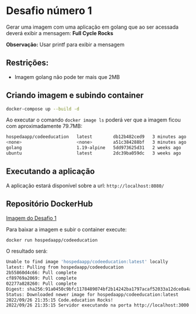 # Desafio número 1
Gerar uma imagem com uma aplicação em golang que ao ser acessada deverá
exibir a mensagem: **Full Cycle Rocks**

**Observação:** Usar printf para exibir a mensagem

## Restrições:
* Imagem golang não pode ter mais que 2MB

##  Criando imagem e subindo container
```sh 
docker-compose up --build -d
```

Ao executar o comando ```docker image ls``` poderá ver que a imagem ficou com aproximadamente 79.7MB:
```sh
hospedaapp/codeeducation   latest        db12b482ced9   3 minutes ago   79.7MB
<none>                     <none>        a51c384288bf   3 minutes ago   381MB
golang                     1.19-alpine   5dd973625d31   2 weeks ago     352MB
ubuntu                     latest        2dc39ba059dc   3 weeks ago     77.8MB
```

## Executando a aplicação
A aplicação estará disponível sobre a url: ```http://localhost:8080/```

## Repositório DockerHub
[Imagem do Desafio 1](https://hub.docker.com/r/hospedaapp/codeeducation)

Para baixar a imagem e subir o container execute:
```sh
docker run hospedaapp/codeeducation
```
O resultado será:
```sh
Unable to find image 'hospedaapp/codeeducation:latest' locally
latest: Pulling from hospedaapp/codeeducation
2b55860d4c66: Pull complete 
cf89769a2069: Pull complete 
02277a828260: Pull complete 
Digest: sha256:91a0450c9bfc1178489074bf2b14242ba1797acaf52033a12dce0a4a420270f9
Status: Downloaded newer image for hospedaapp/codeeducation:latest
2022/09/26 21:35:15 Code.education Rocks!
2022/09/26 21:35:15 Servidor executando na porta http://localhost:3000 do container
```


